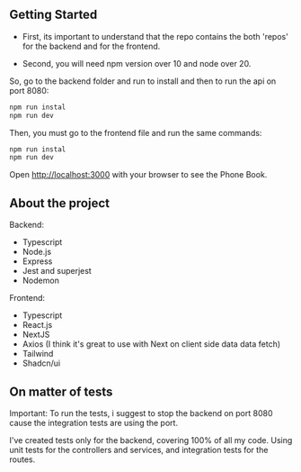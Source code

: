 ## Getting Started

- First, its important to understand that the repo contains the both 'repos' for the backend and for the frontend.

- Second, you will need npm version over 10 and node over 20.

So, go to the backend folder and run to install and then to run the api on port 8080:

```bash
npm run instal
npm run dev
```

Then, you must go to the frontend file and run the same commands:

```bash
npm run instal
npm run dev
```

Open [http://localhost:3000](http://localhost:3000) with your browser to see the Phone Book.

## About the project

Backend:

- Typescript
- Node.js
- Express
- Jest and superjest
- Nodemon

Frontend:

- Typescript
- React.js
- NextJS
- Axios (I think it's great to use with Next on client side data data fetch)
- Tailwind
- Shadcn/ui

## On matter of tests

Important: To run the tests, i suggest to stop the backend on port 8080 cause the integration tests are using the port.

I've created tests only for the backend, covering 100% of all my code. Using unit tests for the controllers and services, and integration tests for the routes.

